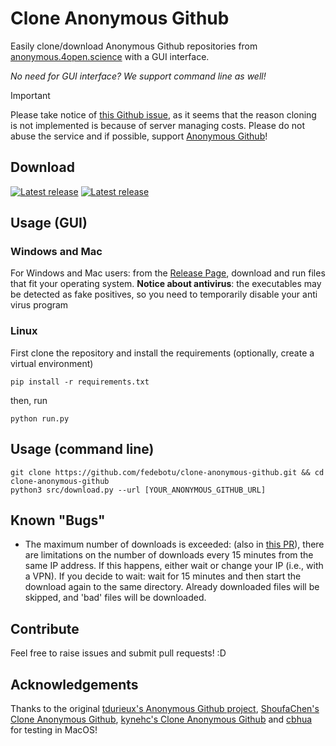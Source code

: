 # Clone Anonymous Github

Easily clone/download Anonymous Github repositories from [anonymous.4open.science](anonymous.4open.science) with a GUI interface.

_No need for GUI interface? We support command line as well!_

> [!IMPORTANT] 
> Please take notice of [this Github issue](https://github.com/tdurieux/anonymous_github/issues/24), as it seems that the reason cloning is not implemented is because of server managing costs. Please do not abuse the service and if possible, support [Anonymous Github](https://github.com/tdurieux/anonymous_github)!

## Download
[![Latest release](https://img.shields.io/badge/Windows-0078D6?style=for-the-badge&logo=windows&logoColor=white)](https://github.com/fedebotu/clone-anonymous-github/releases/download/0.2.1/Clone-Anonymous-Github-WINDOWS.exe) [![Latest release](https://img.shields.io/badge/mac%20os-000000?style=for-the-badge&logo=apple&logoColor=white)](https://github.com/fedebotu/clone-anonymous-github/releases/download/0.2.1/Clone-Anonymous-Github-MAC.tar)

## Usage (GUI)
###  Windows and Mac
For Windows and Mac users: from the [Release Page](https://github.com/fedebotu/clone-anonymous-github/releases/), download and run files that fit your operating system.
**Notice about antivirus**: the executables may be detected as fake positives, so you need to temporarily disable your anti virus program 

### Linux
First clone the repository and install the requirements (optionally, create a virtual environment)
```shell
pip install -r requirements.txt
```
then, run

```shell
python run.py
```

## Usage (command line)
```shell
git clone https://github.com/fedebotu/clone-anonymous-github.git && cd clone-anonymous-github
python3 src/download.py --url [YOUR_ANONYMOUS_GITHUB_URL]
```

## Known "Bugs"

- The maximum number of downloads is exceeded: (also in [this PR](https://github.com/fedebotu/clone-anonymous-github/pull/5)), there are limitations on the number of downloads every 15 minutes from the same IP address. If this happens, either wait or change your IP (i.e., with a VPN). If you decide to wait: wait for 15 minutes and then start the download again to the same directory. Already downloaded files will be skipped, and 'bad' files will be downloaded.


## Contribute
Feel free to raise issues and submit pull requests! :D

## Acknowledgements
Thanks to the original [tdurieux's Anonymous Github project](https://github.com/tdurieux/anonymous_github), [ShoufaChen's Clone Anonymous Github](https://github.com/ShoufaChen/clone-anonymous4open), [kynehc's Clone Anonymous Github](https://github.com/kynehc/clone_anonymous_github) and [cbhua](https://github.com/cbhua) for testing in MacOS!
